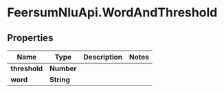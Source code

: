 # FeersumNluApi.WordAndThreshold

## Properties
Name | Type | Description | Notes
------------ | ------------- | ------------- | -------------
**threshold** | **Number** |  | 
**word** | **String** |  | 


